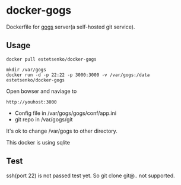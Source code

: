 docker-gogs
===========

Dockerfile for [gogs](http://gogs.io) server(a self-hosted git service).

## Usage
```
docker pull estetsenko/docker-gogs

mkdir /var/gogs
docker run -d -p 22:22 -p 3000:3000 -v /var/gogs:/data estetsenko/docker-gogs
```

Open bowser and naviage to

```
http://youhost:3000
```

* Config file in /var/gogs/gogs/conf/app.ini
* git repo in /var/gogs/git

It's ok to change /var/gogs to other directory.

This docker is using sqlite
## Test
ssh(port 22) is not passed test yet. So git clone git@.. not supported.

